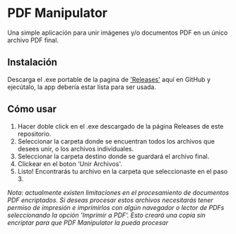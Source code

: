 # PDF Manipulator
Una simple aplicación para unir imágenes y/o documentos PDF en un único archivo PDF final.

## Instalación
Descarga el .exe portable de la pagina de ['Releases'](https://github.com/stveritier/pdf-manipulator/releases) aquí en GitHub y ejecútalo, la app debería estar lista para ser usada.

## Cómo usar
1. Hacer doble click en el .exe descargado de la página Releases de este repositorio.
2. Seleccionar la carpeta donde se encuentran todos los archivos que desees unir, o los archivos individuales.
3. Seleccionar la carpeta destino donde se guardará el archivo final.
4. Clickear en el boton 'Unir Archivos'.
5. Listo! Encontrarás tu archivo en la carpeta que seleccionaste en el paso 3.

*Nota: actualmente existen limitaciones en el procesamiento de documentos PDF encriptados. Si deseas procesar estos archivos necesitarás tener permiso de impresión e imprimirlos con algún navegador o lector de PDFs seleccionando la opción 'Imprimir a PDF'. Esto creará una copia sin encriptar para que PDF Manipulator la pueda procesar*
